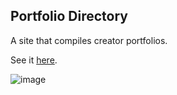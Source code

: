 ## Portfolio Directory

A site that compiles creator portfolios.

See it [here](https://portfolio.artomweb.com).

![image](https://github.com/user-attachments/assets/86bdc129-84d7-49fb-937a-bd0dee915188)
